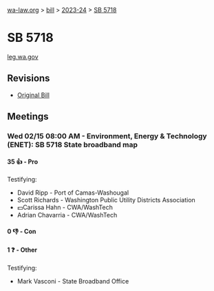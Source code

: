 [wa-law.org](/) > [bill](/bill/) > [2023-24](/bill/2023-24/) > [SB 5718](/bill/2023-24/sb/5718/)

# SB 5718
[leg.wa.gov](https://app.leg.wa.gov/billsummary?BillNumber=5718&Year=2023&Initiative=false)

## Revisions
* [Original Bill](1/)

## Meetings
### Wed 02/15 08:00 AM - Environment, Energy & Technology (ENET): SB 5718 State broadband map
#### 35 👍 - Pro
Testifying:
* David Ripp - Port of Camas-Washougal
* Scott Richards - Washington Public Utility Districts Association
* 💵Carissa Hahn - CWA/WashTech
* Adrian Chavarria - CWA/WashTech

#### 0 👎 - Con

#### 1 ❓ - Other
Testifying:
* Mark Vasconi - State Broadband Office
